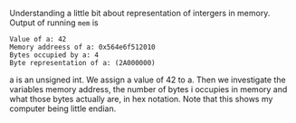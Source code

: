 Understanding a little bit about representation of intergers in memory. Output of running `mem` is

```
Value of a: 42
Memory addreess of a: 0x564e6f512010
Bytes occupied by a: 4
Byte representation of a: (2A000000)
```
a is an unsigned int. We assign a value of 42 to a. Then we investigate the variables memory address, the number of bytes i occupies in memory
and what those bytes actually are, in hex notation. Note that this shows my computer being little endian.
